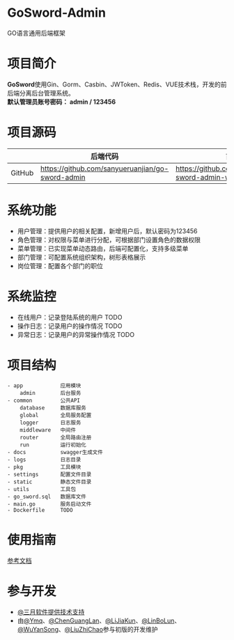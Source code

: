 # GoSword-Admin
GO语言通用后端框架

# 项目简介
**GoSword**使用Gin、Gorm、Casbin、JWToken、Redis、VUE技术栈，开发的前后端分离后台管理系统。  
**默认管理员账号密码： admin / 123456**

# 项目源码  
|  |  后端代码   | 前端代码 |
|  ----  |  ----  | ----  |
| GitHub | https://github.com/sanyueruanjian/go-sword-admin  | https://github.com/sanyueruanjian/go-sword-admin-web |

# 系统功能
- 用户管理：提供用户的相关配置，新增用户后，默认密码为123456  
- 角色管理：对权限与菜单进行分配，可根据部门设置角色的数据权限  
- 菜单管理：已实现菜单动态路由，后端可配置化，支持多级菜单  
- 部门管理：可配置系统组织架构，树形表格展示  
- 岗位管理：配置各个部门的职位  

# 系统监控
- 在线用户：记录登陆系统的用户 TODO
- 操作日志：记录用户的操作情况 TODO
- 异常日志：记录用户的异常操作情况 TODO

# 项目结构 
```
- app            应用模块
    admin        后台服务 
- common         公共API  
    database     数据库服务
    global       全局服务配置
    logger       日志服务
    middleware   中间件
    router       全局路由注册
    run          运行初始化
- docs           swagger生成文件
- logs           日志目录
- pkg            工具模块
- settings       配置文件目录
- static         静态文件目录
- utils          工具包
- go_sword.sql   数据库文件
- main.go        服务启动文件
- Dockerfile     TODO
```

# 使用指南
 [参考文档](https://docs.qq.com/doc/DRVdKU2FZVnFia0pu)
 
 # 参与开发
 - [@三月软件提供技术支持](http://www.marchsoft.cn/)
 - 由[@Ymq](https://github.com/KAILINYmq)、[@ChenGuangLan](https://github.com/sFFbLL)、[@LiJiaKun](https://github.com/lijiakun123)、[@LinBoLun](https://github.com/linbolun-525)、[@WuYanSong](https://github.com/Enlightemmm)、[@LiuZhiChao](https://github.com/wodeshijie1)参与初版的开发维护
